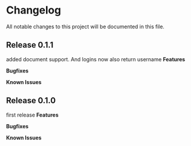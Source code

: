 # Changelog

All notable changes to this project will be documented in this file.
## Release 0.1.1
added document support. And logins now also return username
**Features**

**Bugfixes**

**Known Issues**
## Release 0.1.0
first release
**Features**

**Bugfixes**

**Known Issues**
